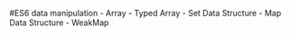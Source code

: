 #ES6 data manipulation
    - Array
    - Typed Array
    - Set Data Structure
    - Map Data Structure
    - WeakMap